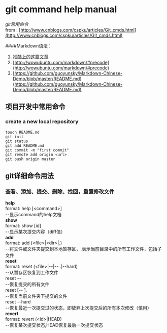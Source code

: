 git command help manual
==================
*git常用命令*<br>
from : [http://www.cnblogs.com/cspku/articles/Git_cmds.html](http://www.cnblogs.com/cspku/articles/Git_cmds.html)<br>

####Markdown语法：
1.  [推酷上的这篇文章](http://www.tuicool.com/articles/zIJrEjn)
3.  [http://wowubuntu.com/markdown/#precode](http://wowubuntu.com/markdown/#precode)
2.  [https://github.com/guoyunsky/Markdown-Chinese-Demo/blob/master/README.md](https://github.com/guoyunsky/Markdown-Chinese-Demo/blob/master/README.md)


项目开发中常用命令
----------------

### create a new local repository
	touch README.md
	git init
	git status
	git add README.md
	git commit -m "first commit"
	git remote add origin <url>
	git push origin master


git详细命令用法
--------------------

### 查看、添加、提交、删除、找回，重置修改文件

**help**<br>
		format: help [\<command\>]<br>
		--显示command的help文档<br>
**show**<br>
		format: show [id]<br>
		--显示某次提交内容（diff值）<br>
**add**<br>
		format: add (\<file\>|\<dir\>|.)<br>
		--将文件或文件夹提交到本地暂存区，.表示当前目录中的所有工作文件，包括子文件<br>
**reset**<br>
		format: reset (\<file\>|--|-- .|--hard)<br>
		--从暂存区恢复到工作文件<br>
		reset --<br>
		--恢复提交的所有文件<br>
		reset [-- ].<br>
		--恢复当前文件夹下提交的文件<br>
		reset --hard<br>
		--恢复最近一次提交过的状态，即放弃上次提交后的所有本次修改（慎用）<br>
**revert**<br>
		format: revert (\<id\>|HEAD)<br>
		--恢复某次提交状态,HEAD恢复最后一次提交状态<br>
